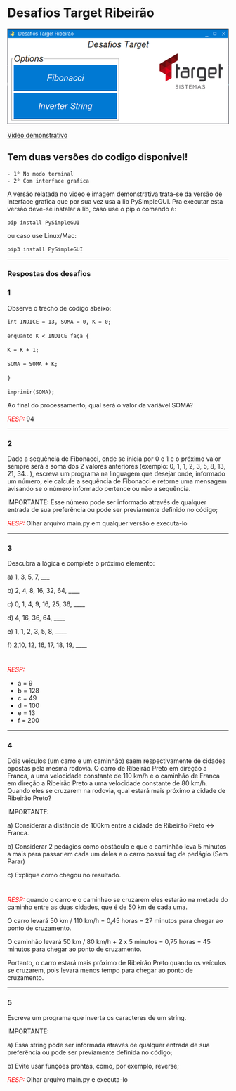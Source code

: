 # Desafios Target Ribeirão

<a><img src='https://github.com/Nurux/Target_test_ribeirao/blob/main/media_demo/img_ilustrativa.png'></a>

<a href="https://github.com/Nurux/Target_test_ribeirao/blob/main/media_demo/Target_ribeirao.mp4">Video demonstrativo</a>

## Tem duas versões do codigo disponivel!
    - 1° No modo terminal 
    - 2° Com interface grafica

A versão relatada no video e imagem demonstrativa trata-se da versão de interface grafica que por sua vez usa a lib PySimpleGUI.
Pra executar esta versão deve-se instalar a lib, caso use o pip o comando é: 

    pip install PySimpleGUI

ou caso use Linux/Mac:

    pip3 install PySimpleGUI


---

### Respostas dos desafios

### 1 
Observe o trecho de código abaixo:

````
int INDICE = 13, SOMA = 0, K = 0;

enquanto K < INDICE faça {

K = K + 1;

SOMA = SOMA + K;

}

imprimir(SOMA);
````

Ao final do processamento, qual será o valor da variável SOMA?

<font color="red">*RESP:* </font> 94

---

### 2 
Dado a sequência de Fibonacci, onde se inicia por 0 e 1 e o próximo valor sempre será a soma dos 2 valores anteriores (exemplo: 0, 1, 1, 2, 3, 5, 8, 13, 21, 34...), escreva um programa na linguagem que desejar onde, informado um número, ele calcule a sequência de Fibonacci e retorne uma mensagem avisando se o número informado pertence ou não a sequência.

IMPORTANTE:
Esse número pode ser informado através de qualquer entrada de sua preferência ou pode ser previamente definido no código;

<font color="red">*RESP:*</font> Olhar arquivo main.py em qualquer versão e executa-lo

---

### 3 
Descubra a lógica e complete o próximo elemento:

a) 1, 3, 5, 7, ___

b) 2, 4, 8, 16, 32, 64, ____

c) 0, 1, 4, 9, 16, 25, 36, ____

d) 4, 16, 36, 64, ____

e) 1, 1, 2, 3, 5, 8, ____

f) 2,10, 12, 16, 17, 18, 19, ____

#

<font color="red">*RESP:*</font>
 - a = 9
 - b = 128
 - c = 49
 - d = 100
 - e = 13
 - f = 200

---

### 4 
Dois veículos (um carro e um caminhão) saem respectivamente de cidades opostas pela mesma rodovia. O carro de Ribeirão Preto em direção a Franca, a uma velocidade constante de 110 km/h e o caminhão de Franca em direção a Ribeirão Preto a uma velocidade constante de 80 km/h. Quando eles se cruzarem na rodovia, qual estará mais próximo a cidade de Ribeirão Preto?



IMPORTANTE:

a) Considerar a distância de 100km entre a cidade de Ribeirão Preto <-> Franca.

b) Considerar 2 pedágios como obstáculo e que o caminhão leva 5 minutos a mais para passar em cada um deles e o carro possui tag de pedágio (Sem Parar)

c) Explique como chegou no resultado.

#

<font color="red">*RESP:*</font>
quando o carro e o caminhao se cruzarem eles estarão na metade do caminho entre as duas cidades, que é de 50 km de cada uma.

O carro levará 50 km / 110 km/h = 0,45 horas = 27 minutos para chegar ao ponto de cruzamento.

O caminhão levará 50 km / 80 km/h + 2 x 5 minutos = 0,75 horas = 45 minutos para chegar ao ponto de cruzamento.

Portanto, o carro estará mais próximo de Ribeirão Preto quando os veículos se cruzarem, pois levará menos tempo para chegar ao ponto de cruzamento.

---

### 5
Escreva um programa que inverta os caracteres de um string.



IMPORTANTE:

a) Essa string pode ser informada através de qualquer entrada de sua preferência ou pode ser previamente definida no código;

b) Evite usar funções prontas, como, por exemplo, reverse;

<font color="red">*RESP:*</font> Olhar arquivo main.py e executa-lo
